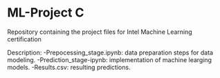 # ML-Project C
Repository containing the project files for Intel Machine Learning certification

Description:
-Prepocessing_stage.ipynb: data preparation steps for data modeling.
-Prediction_stage-ipynb: implementation of machine learging models.
-Results.csv: resulting predictions.
